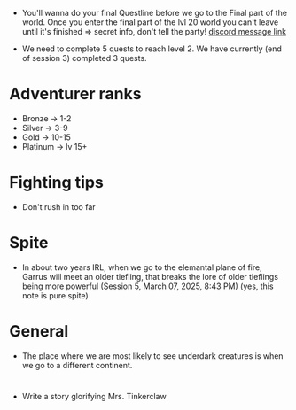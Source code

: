 -   You'll wanna do your final Questline before we go to the Final part of the world. Once you enter the final part of the lvl 20 world you can't leave until it's finished => secret info, don't tell the party! [discord message link](https://discord.comchannels/@me/1324441555549032530/1325871217181462528)

-   We need to complete 5 quests to reach level 2. We have currently (end of session 3) completed 3 quests.

# Adventurer ranks

-   Bronze -> 1-2
-   Silver -> 3-9
-   Gold -> 10-15
-   Platinum -> lv 15+

# Fighting tips

-   Don't rush in too far

# Spite

-   In about two years IRL, when we go to the elemantal plane of fire, Garrus will meet an older tiefling, that breaks the lore of older tieflings being more powerful (Session 5, March 07, 2025, 8:43 PM) (yes, this note is pure spite)

# General

-   The place where we are most likely to see underdark creatures is when we go to a different continent.

#

-   Write a story glorifying Mrs. Tinkerclaw
